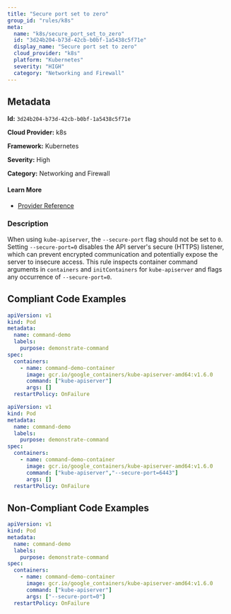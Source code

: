```yaml
---
title: "Secure port set to zero"
group_id: "rules/k8s"
meta:
  name: "k8s/secure_port_set_to_zero"
  id: "3d24b204-b73d-42cb-b0bf-1a5438c5f71e"
  display_name: "Secure port set to zero"
  cloud_provider: "k8s"
  platform: "Kubernetes"
  severity: "HIGH"
  category: "Networking and Firewall"
---
```

## Metadata

**Id:** `3d24b204-b73d-42cb-b0bf-1a5438c5f71e`

**Cloud Provider:** k8s

**Framework:** Kubernetes

**Severity:** High

**Category:** Networking and Firewall

#### Learn More

 - [Provider Reference](https://kubernetes.io/docs/reference/command-line-tools-reference/kube-apiserver/)

### Description

 When using `kube-apiserver`, the `--secure-port` flag should not be set to `0`. Setting `--secure-port=0` disables the API server's secure (HTTPS) listener, which can prevent encrypted communication and potentially expose the server to insecure access. This rule inspects container command arguments in `containers` and `initContainers` for `kube-apiserver` and flags any occurrence of `--secure-port=0`.


## Compliant Code Examples
```yaml
apiVersion: v1
kind: Pod
metadata:
  name: command-demo
  labels:
    purpose: demonstrate-command
spec:
  containers:
    - name: command-demo-container
      image: gcr.io/google_containers/kube-apiserver-amd64:v1.6.0
      command: ["kube-apiserver"]
      args: []
  restartPolicy: OnFailure

```

```yaml
apiVersion: v1
kind: Pod
metadata:
  name: command-demo
  labels:
    purpose: demonstrate-command
spec:
  containers:
    - name: command-demo-container
      image: gcr.io/google_containers/kube-apiserver-amd64:v1.6.0
      command: ["kube-apiserver","--secure-port=6443"]
      args: []
  restartPolicy: OnFailure

```
## Non-Compliant Code Examples
```yaml
apiVersion: v1
kind: Pod
metadata:
  name: command-demo
  labels:
    purpose: demonstrate-command
spec:
  containers:
    - name: command-demo-container
      image: gcr.io/google_containers/kube-apiserver-amd64:v1.6.0
      command: ["kube-apiserver"]
      args: ["--secure-port=0"]
  restartPolicy: OnFailure

```